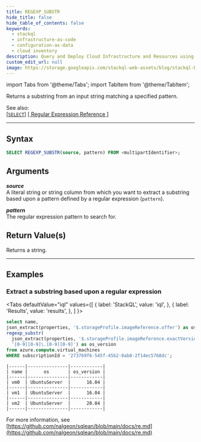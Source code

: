 ```yaml
---
title: REGEXP_SUBSTR
hide_title: false
hide_table_of_contents: false
keywords:
  - stackql
  - infrastructure-as-code
  - configuration-as-data
  - cloud inventory
description: Query and Deploy Cloud Infrastructure and Resources using SQL
custom_edit_url: null
image: https://storage.googleapis.com/stackql-web-assets/blog/stackql-blog-post-featured-image.png
---
```


import Tabs from '@theme/Tabs';
import TabItem from '@theme/TabItem';

Returns a substring from an input string matching a specified pattern.  

See also:  
[[` SELECT `]](/docs/language-spec/select) [[ Regular Expression Reference ]](/docs/language-spec/functions/re/reference) 

* * * 

## Syntax

```sql
SELECT REGEXP_SUBSTR(source, pattern) FROM <multipartIdentifier>;
```

## Arguments

__*source*__  
A literal string or string column from which you want to extract a substring based upon a pattern defined by a regular expression (`pattern`).  

__*pattern*__  
The regular expression pattern to search for.  

## Return Value(s)
Returns a string.

* * *

## Examples

### Extract a substring based upon a regular expression

<Tabs
  defaultValue="iql"
  values={[
    { label: 'StackQL', value: 'iql', },
    { label: 'Results', value: 'results', },
  ]
}>
<TabItem value="iql">

```sql
select name,
json_extract(properties, '$.storageProfile.imageReference.offer') as os,
regexp_substr(
  json_extract(properties, '$.storageProfile.imageReference.exactVersion'), 
  '[0-9][0-9]\.[0-9][0-9]') as os_version 
from azure.compute.virtual_machines 
WHERE subscriptionId = '273769f6-545f-45b2-8ab8-2f14ec5768dc';
```

</TabItem>
<TabItem value="results">

```
|------|---------------|------------|
| name |      os       | os_version |
|------|---------------|------------|
| vm0  | UbuntuServer  |      16.04 |
|------|---------------|------------|
| vm1  | UbuntuServer  |      16.04 |
|------|---------------|------------|
| vm2  | UbuntuServer  |      20.04 |
|------|---------------|------------|
```

</TabItem>
</Tabs>

For more information, see [https://github.com/nalgeon/sqlean/blob/main/docs/re.md](https://github.com/nalgeon/sqlean/blob/main/docs/re.md)